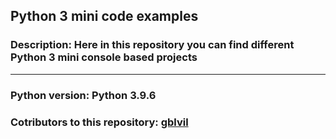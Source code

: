 <h2>Python 3 mini code examples</h2>
<h3>Description: Here in this repository you can find different Python 3 mini console based projects</h3>
<hr>
<h3>Python version: Python 3.9.6
<h3>Cotributors to this repository:</b> <a href="https://github.com/gblvil">gblvil</a></h3>



